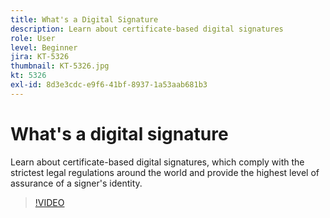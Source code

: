 ```yaml
---
title: What's a Digital Signature
description: Learn about certificate-based digital signatures
role: User
level: Beginner
jira: KT-5326
thumbnail: KT-5326.jpg
kt: 5326
exl-id: 8d3e3cdc-e9f6-41bf-8937-1a53aab681b3
---
```

# What's a digital signature

Learn about certificate-based digital signatures, which comply with the strictest legal regulations around the world and provide the highest level of assurance of a signer's identity.

>[!VIDEO](https://video.tv.adobe.com/v/343648?quality=12&learn=on&hidetitle=true)

